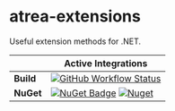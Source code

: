 # atrea-extensions
Useful extension methods for .NET.

|     |  **Active Integrations**   |
| --- | --- |
| **Build** | [![GitHub Workflow Status](https://img.shields.io/github/workflow/status/itabaiyu/atrea-extensions/dotnetcore)](https://github.com/itabaiyu/atrea-extensions/actions?query=workflow%3Adotnetcore)
| **NuGet** | [![NuGet Badge](https://buildstats.info/nuget/atrea.extensions)](https://www.nuget.org/packages/atrea.extensions/) [![Nuget](https://img.shields.io/nuget/v/atrea.extensions)](https://www.nuget.org/packages/Atrea.Extensions/)
